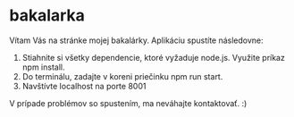 # bakalarka
Vítam Vás na stránke mojej bakalárky.
Aplikáciu spustíte následovne:

1. Stiahnite si všetky dependencie, ktoré vyžaduje node.js. Využite príkaz npm install.
2. Do terminálu, zadajte v koreni priečinku npm run start.
3. Navštívte localhost na porte 8001

V prípade problémov so spustením, ma neváhajte kontaktovať. :)

